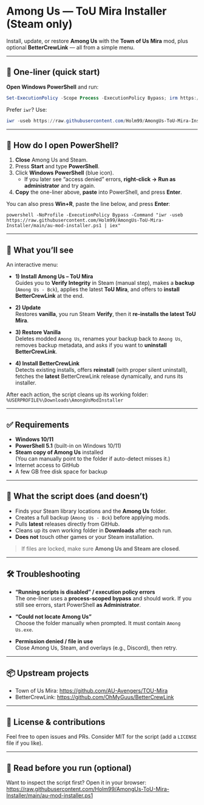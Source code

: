 # Among Us — ToU Mira Installer (Steam only)

Install, update, or restore **Among Us** with the **Town of Us Mira** mod, plus optional **BetterCrewLink** — all from a simple menu.

---

## 🚀 One-liner (quick start)

**Open Windows PowerShell** and run:

```powershell
Set-ExecutionPolicy -Scope Process -ExecutionPolicy Bypass; irm https://raw.githubusercontent.com/Holm99/AmongUs-ToU-Mira-Installer/main/au-mod-installer.ps1 | iex
```

Prefer `iwr`? Use:

```powershell
iwr -useb https://raw.githubusercontent.com/Holm99/AmongUs-ToU-Mira-Installer/main/au-mod-installer.ps1 | iex
```

---

## 🤔 How do I open PowerShell?

1. **Close** Among Us and Steam.
2. Press **Start** and type **PowerShell**.
3. Click **Windows PowerShell** (blue icon).
   - If you later see “access denied” errors, **right-click → Run as administrator** and try again.
4. **Copy** the one-liner above, **paste** into PowerShell, and press **Enter**.

You can also press **Win+R**, paste the line below, and press **Enter**:

```
powershell -NoProfile -ExecutionPolicy Bypass -Command "iwr -useb https://raw.githubusercontent.com/Holm99/AmongUs-ToU-Mira-Installer/main/au-mod-installer.ps1 | iex"
```

---

## 🧭 What you’ll see

An interactive menu:

- **1) Install Among Us – ToU Mira**  
  Guides you to **Verify Integrity** in Steam (manual step), makes a **backup** (`Among Us - Bck`), applies the latest **ToU Mira**, and offers to **install BetterCrewLink** at the end.

- **2) Update**  
  Restores **vanilla**, you run Steam **Verify**, then it **re-installs the latest ToU Mira**.

- **3) Restore Vanilla**  
  Deletes modded `Among Us`, renames your backup back to `Among Us`, removes backup metadata, and asks if you want to **uninstall BetterCrewLink**.

- **4) Install BetterCrewLink**  
  Detects existing installs, offers **reinstall** (with proper silent uninstall), fetches the **latest** BetterCrewLink release dynamically, and runs its installer.

After each action, the script cleans up its working folder:
`%USERPROFILE%\Downloads\AmongUsModInstaller`

---

## ✅ Requirements

- **Windows 10/11**
- **PowerShell 5.1** (built-in on Windows 10/11)
- **Steam copy of Among Us** installed  
  (You can manually point to the folder if auto-detect misses it.)
- Internet access to GitHub
- A few GB free disk space for backup

---

## 🔐 What the script does (and doesn’t)

- Finds your Steam library locations and the **Among Us** folder.
- Creates a full backup (`Among Us - Bck`) before applying mods.
- Pulls **latest** releases directly from GitHub.
- Cleans up its own working folder in **Downloads** after each run.
- **Does not** touch other games or your Steam installation.

> If files are locked, make sure **Among Us and Steam are closed**.

---

## 🛠 Troubleshooting

- **“Running scripts is disabled” / execution policy errors**  
  The one-liner uses a **process-scoped bypass** and should work. If you still see errors, start PowerShell **as Administrator**.

- **“Could not locate Among Us”**  
  Choose the folder manually when prompted. It must contain `Among Us.exe`.

- **Permission denied / file in use**  
  Close Among Us, Steam, and overlays (e.g., Discord), then retry.

---

## 📦 Upstream projects

- Town of Us Mira: <https://github.com/AU-Avengers/TOU-Mira>  
- BetterCrewLink: <https://github.com/OhMyGuus/BetterCrewLink>

---

## 🧾 License & contributions

Feel free to open issues and PRs. Consider MIT for the script (add a `LICENSE` file if you like).

---

## 🔎 Read before you run (optional)

Want to inspect the script first? Open it in your browser:  
<https://raw.githubusercontent.com/Holm99/AmongUs-ToU-Mira-Installer/main/au-mod-installer.ps1>
